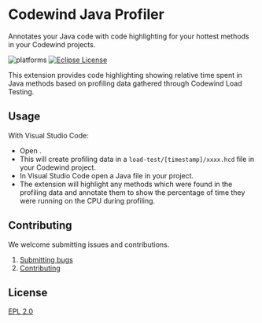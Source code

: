 # Codewind Java Profiler

Annotates your Java code with code highlighting for your hottest methods in your Codewind projects.

![platforms](https://img.shields.io/badge/runtime-Java-yellow.svg)
[![Eclipse License](https://img.shields.io/badge/license-Eclipse-brightgreen.svg)](https://github.com/eclipse/codewind-java-profiler/blob/master/LICENSE)

This extension provides code highlighting showing relative time spent in Java methods based on profiling data gathered through Codewind Load Testing.

## Usage

With Visual Studio Code:

- Open .
- This will create profiling data in a `load-test/[timestamp]/xxxx.hcd` file in your Codewind project.
- In Visual Studio Code open a Java file in your project.
- The extension will highlight any methods which were found in the profiling data and annotate them to show the percentage of time they were running on the CPU during profiling.

## Contributing

We welcome submitting issues and contributions.

1. [Submitting bugs](https://github.com/eclipse/codewind-java-profiler/issues)
2. [Contributing](CONTRIBUTING.md)

## License

[EPL 2.0](https://github.com/eclipse/codewind-java-profiler/blob/master/LICENSE)
